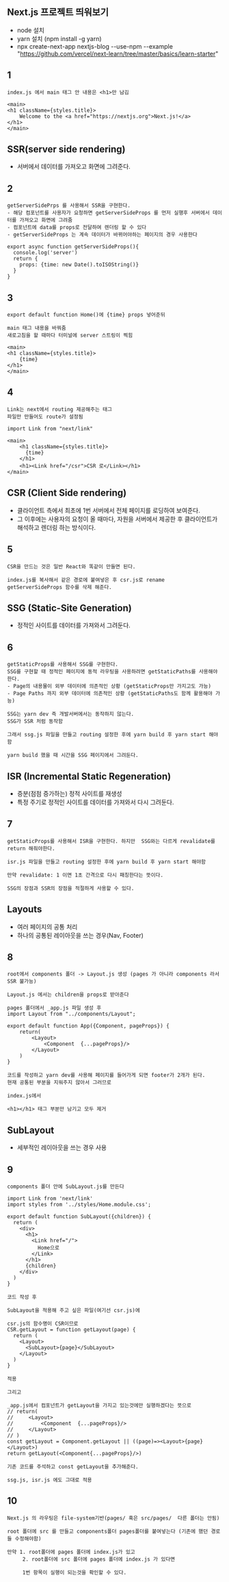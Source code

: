 ## Next.js 프로젝트 띄워보기
- node 설치
- yarn 설치 (npm install -g yarn)
- npx create-next-app nextjs-blog --use-npm --example "https://github.com/vercel/next-learn/tree/master/basics/learn-starter"

## 1
```
index.js 에서 main 태그 안 내용은 <h1>만 남김

<main>
<h1 className={styles.title}>
    Welcome to the <a href="https://nextjs.org">Next.js!</a>
</h1>
</main>
```

## SSR(server side rendering)
- 서버에서 데이터를 가져오고 화면에 그려준다.

## 2
```
getServerSidePrps 를 사용해서 SSR을 구현한다.
- 해당 컴포넌트를 사용자가 요청하면 getServerSideProps 를 먼저 실행후 서버에서 데이터를 가져오고 화면에 그려줌
- 컴포넌트에 data를 props로 전달하여 렌더링 할 수 있다
- getServerSideProps 는 계속 데이터가 바뀌어야하는 페이지의 경우 사용한다

export async function getServerSideProps(){
  console.log('server')
  return {
    props: {time: new Date().toISOString()}
  }
}
```

## 3
```
export default function Home()에 {time} props 넣어준뒤

main 태그 내용을 바꿔줌
새로고침을 할 때마다 터미널에 server 스트링이 찍힘

<main>
<h1 className={styles.title}>
    {time}
</h1>
</main>
```

## 4
```
Link는 next에서 routing 제공해주는 태그
파일만 만들어도 route가 설정됨

import Link from "next/link"

<main>
    <h1 className={styles.title}>
      {time}
    </h1>
    <h1><Link href="/csr">CSR 로</Link></h1>
</main>
```

## CSR (Client Side rendering)
- 클라이언트 측에서 최초에 1번 서버에서 전체 페이지를 로딩하여 보여준다. 
- 그 이후에는 사용자의 요청이 올 때마다, 자원을 서버에서 제공한 후 클라이언트가 해석하고 렌더링 하는 방식이다.

## 5
```
CSR을 만드는 것은 일반 React와 똑같이 만들면 된다.

index.js를 복사해서 같은 경로에 붙여넣은 후 csr.js로 rename
getServerSideProps 함수를 삭제 해준다.
```

## SSG (Static-Site Generation)
- 정적인 사이트를 데이터를 가져와서 그려둔다.

## 6
```
getStaticProps를 사용해서 SSG를 구현한다.
SSG를 구현할 때 정적인 페이지에 동적 라우팅을 사용하려면 getStaticPaths를 사용해야 한다.
- Page의 내용물이 외부 데이터에 의존적인 상황 (getStaticProps만 가지고도 가능)
- Page Paths 까지 외부 데이터에 의존적인 상황 (getStaticPaths도 함께 활용해야 가능)

SSG는 yarn dev 즉 개발서버에서는 동작하지 않는다.
SSG가 SSR 처럼 동작함

그래서 ssg.js 파일을 만들고 routing 설정한 후에 yarn build 후 yarn start 해야함

yarn build 했을 때 시간을 SSG 페이지에서 그려둔다.
```

## ISR (Incremental Static Regeneration)
- 증분(점점 증가하는) 정적 사이트를 재생성
- 특정 주기로 정적인 사이트를 데이터를 가져와서 다시 그려둔다.

## 7
```
getStaticProps를 사용해서 ISR을 구현한다. 하지만  SSG와는 다르게 revalidate를 return 해줘야한다.

isr.js 파일을 만들고 routing 설정한 후에 yarn build 후 yarn start 해야함

만약 revalidate: 1 이면 1초 간격으로 다시 패칭한다는 뜻이다.

SSG의 장점과 SSR의 장점을 적절하게 사용할 수 있다.
```

## Layouts
- 여러 페이지의 공통 처리
- 하나의 공통된 레이아웃을 쓰는 경우(Nav, Footer)

## 8
```
root에서 components 폴더 -> Layout.js 생성 (pages 가 아니라 components 라서 SSR 불가능)

Layout.js 에서는 children을 props로 받아준다

pages 폴더에서 _app.js 파일 생성 후
import Layout from "../components/Layout";

export default function App({Component, pageProps}) {
    return(
        <Layout>
            <Component  {...pageProps}/>
        </Layout>
    )
}

코드를 작성하고 yarn dev를 사용해 페이지를 들어가게 되면 footer가 2개가 된다.
현재 공통된 부분을 지워주지 않아서 그러므로 

index.js에서 

<h1></h1> 태그 부분만 남기고 모두 제거
```

## SubLayout
- 세부적인 레이아웃을 쓰는 경우 사용

## 9
```
components 폴더 안에 SubLayout.js를 만든다

import Link from 'next/link'
import styles from '../styles/Home.module.css';

export default function SubLayout({children}) {
  return (
    <div>
      <h1>
        <Link href="/">
          Home으로
        </Link>
      </h1>
      {children}
    </div>
  )
}

코드 작성 후

SubLayout을 적용해 주고 싶은 파일(여기선 csr.js)에 

csr.js의 함수명이 CSR이므로
CSR.getLayout = function getLayout(page) {
  return (
    <Layout>
      <SubLayout>{page}</SubLayout>
    </Layout>
  )
}

적용

그리고 

_app.js에서 컴포넌트가 getLayout을 가지고 있는것에만 실행하겠다는 뜻으로 
// return(
//     <Layout>
//         <Component  {...pageProps}/>
//     </Layout>
// )
const getLayout = Component.getLayout || ((page)=><Layout>{page}</Layout>)
return getLayout(<Component{...pageProps}/>)

기존 코드를 주석하고 const getLayout을 추가해준다.

ssg.js, isr.js 에도 그대로 적용
```

## 10
```
Next.js 의 라우팅은 file-system기반(pages/ 혹은 src/pages/  다른 폴더는 안됨)

root 폴더에 src 를 만들고 components폴더 pages폴더를 붙여넣는다 (기존에 했던 경로들 수정해야함)

만약 1. root폴더에 pages 폴더에 index.js가 있고
     2. root폴더에 src 폴더에 pages 폴더에 index.js 가 있다면 
     
     1번 항목이 실행이 되는것을 확인할 수 있다.
```
